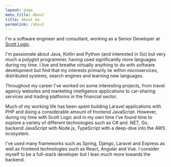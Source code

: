 ```yaml
---
layout: page
menu_title: About
title: About me
permalink: /about
---
```


I'm a software engineer and consultant, working as a Senior Developer at [Scott Logic](https://www.scottlogic.com/).

I'm passionate about Java, Kotlin and Python (and interested in Go) but very much a polyglot programmer, having used significantly more languages during my time. I live and breathe virtually anything to do with software development but find that my interests primarily lie within microservices, distributed systems, search engines and learning new languages.

Throughout my career I've worked on some interesting projects, from travel agency websites and marketing intelligence applications to car-sharing services and trading platforms in the financial sector.

Much of my working life has been spent building Laravel applications with PHP and doing a considerable amount of frontend JavaScript. However, during my time with Scott Logic and in my own time I've found time to explore a variety of different technologies such as C# and .NET, Go, backend JavaScript with Node.js, TypeScript with a deep-dive into the AWS ecosystem.

I've used many frameworks such as Spring, Django, Laravel and Express as well as frontend technologies such as React, Angular and Vue. I consider myself to be a full-stack developer but I lean much more towards the backend.

<!-- Throughout my career I've worked on everything from travel agency websites and marketing intelligence applications to car-sharing and financial trading platforms.

A considerable portion of my career has been spent developing PHP applications with Laravel

Much of my working life has been spent building Laravel applications with PHP and doing a considerable amount of frontend JavaScript. However, during my time with Scott Logic and in my own time I've found time to explore a variety of different technologies such as C# and .NET, Go, backend JavaScript with Node.js, TypeScript with a deep-dive into the AWS ecosystem.

I've used many frameworks such as Spring, Django, Laravel and Express as well as frontend technologies such as React, Angular and Vue. I consider myself to be a full-stack developer but I lean much more towards the backend. -->
